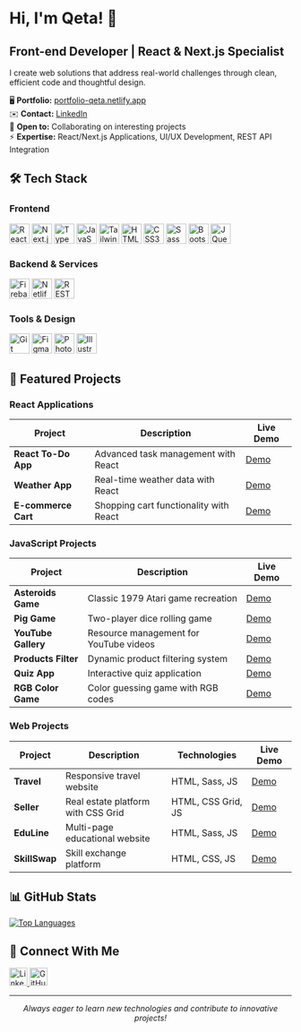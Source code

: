 # Hi, I'm Qeta! 👋

## Front-end Developer | React & Next.js Specialist

I create web solutions that address real-world challenges through clean, efficient code and thoughtful design.

🖥️ **Portfolio:** [portfolio-qeta.netlify.app](https://portfolio-qeta.netlify.app/)  
✉️ **Contact:** [LinkedIn](https://www.linkedin.com/in/qeta-fetviashvili/)  
🤝 **Open to:** Collaborating on interesting projects  
⚡ **Expertise:** React/Next.js Applications, UI/UX Development, REST API Integration

## 🛠️ Tech Stack

### Frontend
<p align="left">
<a href="https://reactjs.org/" target="_blank" rel="noreferrer"><img src="https://raw.githubusercontent.com/danielcranney/readme-generator/main/public/icons/skills/react-colored.svg" width="36" height="36" alt="React" title="React" /></a>
<a href="https://nextjs.org/docs" target="_blank" rel="noreferrer"><img src="https://raw.githubusercontent.com/danielcranney/readme-generator/main/public/icons/skills/nextjs-colored-dark.svg" width="36" height="36" alt="Next.js" title="Next.js" /></a>
<a href="https://www.typescriptlang.org/" target="_blank" rel="noreferrer"><img src="https://raw.githubusercontent.com/danielcranney/readme-generator/main/public/icons/skills/typescript-colored.svg" width="36" height="36" alt="TypeScript" title="TypeScript" /></a>
<a href="https://developer.mozilla.org/en-US/docs/Web/JavaScript" target="_blank" rel="noreferrer"><img src="https://raw.githubusercontent.com/danielcranney/readme-generator/main/public/icons/skills/javascript-colored.svg" width="36" height="36" alt="JavaScript" title="JavaScript" /></a>
<a href="https://tailwindcss.com/" target="_blank" rel="noreferrer"><img src="https://raw.githubusercontent.com/danielcranney/readme-generator/main/public/icons/skills/tailwindcss-colored.svg" width="36" height="36" alt="Tailwind CSS" title="Tailwind CSS" /></a>
<a href="https://developer.mozilla.org/en-US/docs/Glossary/HTML5" target="_blank" rel="noreferrer"><img src="https://raw.githubusercontent.com/danielcranney/readme-generator/main/public/icons/skills/html5-colored.svg" width="36" height="36" alt="HTML5" title="HTML5" /></a>
<a href="https://www.w3.org/TR/CSS/#css" target="_blank" rel="noreferrer"><img src="https://raw.githubusercontent.com/danielcranney/readme-generator/main/public/icons/skills/css3-colored.svg" width="36" height="36" alt="CSS3" title="CSS3" /></a>
<a href="https://sass-lang.com/" target="_blank" rel="noreferrer"><img src="https://raw.githubusercontent.com/danielcranney/readme-generator/main/public/icons/skills/sass-colored.svg" width="36" height="36" alt="Sass" title="Sass" /></a>
<a href="https://getbootstrap.com/" target="_blank" rel="noreferrer"><img src="https://raw.githubusercontent.com/danielcranney/readme-generator/main/public/icons/skills/bootstrap-colored.svg" width="36" height="36" alt="Bootstrap" title="Bootstrap" /></a>
<a href="https://jquery.com/" target="_blank" rel="noreferrer"><img src="https://raw.githubusercontent.com/danielcranney/readme-generator/main/public/icons/skills/jquery-colored.svg" width="36" height="36" alt="JQuery" title="JQuery" /></a>
</p>

### Backend & Services
<p align="left">
<a href="https://firebase.google.com/" target="_blank" rel="noreferrer"><img src="https://raw.githubusercontent.com/danielcranney/readme-generator/main/public/icons/skills/firebase-colored.svg" width="36" height="36" alt="Firebase" title="Firebase" /></a>
<a href="https://www.netlify.com/" target="_blank" rel="noreferrer"><img src="https://raw.githubusercontent.com/danielcranney/readme-generator/main/public/icons/skills/netlify-colored.svg" width="36" height="36" alt="Netlify" title="Netlify" /></a>
<a href="https://developer.mozilla.org/en-US/docs/Web/HTTP/Methods" target="_blank" rel="noreferrer"><img src="https://img.shields.io/badge/REST_API-005571?style=flat&logo=fastapi&logoColor=white" height="36" alt="REST API" title="REST API" /></a>
</p>

### Tools & Design
<p align="left">
<a href="https://git-scm.com/" target="_blank" rel="noreferrer"><img src="https://raw.githubusercontent.com/danielcranney/readme-generator/main/public/icons/skills/git-colored.svg" width="36" height="36" alt="Git" title="Git" /></a>
<a href="https://www.figma.com/" target="_blank" rel="noreferrer"><img src="https://raw.githubusercontent.com/danielcranney/readme-generator/main/public/icons/skills/figma-colored.svg" width="36" height="36" alt="Figma" title="Figma" /></a>
<a href="https://www.adobe.com/uk/products/photoshop.html" target="_blank" rel="noreferrer"><img src="https://raw.githubusercontent.com/danielcranney/readme-generator/main/public/icons/skills/photoshop-colored-dark.svg" width="36" height="36" alt="Photoshop" title="Photoshop" /></a>
<a href="https://www.adobe.com/uk/products/illustrator.html" target="_blank" rel="noreferrer"><img src="https://raw.githubusercontent.com/danielcranney/readme-generator/main/public/icons/skills/illustrator-colored-dark.svg" width="36" height="36" alt="Illustrator" title="Illustrator" /></a>
</p>

## 🚀 Featured Projects

### React Applications
| Project | Description | Live Demo |
|---------|-------------|-----------|
| **React To-Do App** | Advanced task management with React | [Demo](https://reacttd.netlify.app/) |
| **Weather App** | Real-time weather data with React | [Demo](https://w-app-react.netlify.app/) |
| **E-commerce Cart** | Shopping cart functionality with React | [Demo](https://shop-and-cart.netlify.app/) |

### JavaScript Projects
| Project | Description | Live Demo |
|---------|-------------|-----------|
| **Asteroids Game** | Classic 1979 Atari game recreation | [Demo](https://asteroidrocketgame.netlify.app/) |
| **Pig Game** | Two-player dice rolling game | [Demo](https://piggame-diceroller.netlify.app/) |
| **YouTube Gallery** | Resource management for YouTube videos | [Demo](https://youtube-resource-gallery.netlify.app/) |
| **Products Filter** | Dynamic product filtering system | [Demo](https://products-js-filter.netlify.app/) |
| **Quiz App** | Interactive quiz application | [Demo](https://quizzappy.netlify.app/) |
| **RGB Color Game** | Color guessing game with RGB codes | [Demo](https://rgb-color-code-game.netlify.app/) |

### Web Projects
| Project | Description | Technologies | Live Demo |
|---------|-------------|--------------|-----------|
| **Travel** | Responsive travel website | HTML, Sass, JS | [Demo](https://sasswebtravel.netlify.app/) |
| **Seller** | Real estate platform with CSS Grid | HTML, CSS Grid, JS | [Demo](https://sellernexter.netlify.app/) |
| **EduLine** | Multi-page educational website | HTML, Sass, JS | [Demo](https://edu-line.netlify.app/) |
| **SkillSwap** | Skill exchange platform | HTML, CSS, JS | [Demo](https://skillsswap.netlify.app/) |

## 📊 GitHub Stats

<a href="https://github.com/qeta422">
  <img align="center" src="https://github-readme-stats.vercel.app/api/top-langs/?username=qeta422&langs_count=10&title_color=3382ed&text_color=ffffff&icon_color=facc15&bg_color=1c1917&hide_border=true&locale=en&custom_title=Top%20Languages&layout=compact" alt="Top Languages" />
</a>

## 🔗 Connect With Me

<p align="left">
<a href="https://www.linkedin.com/in/qeta-fetviashvili/" target="_blank" rel="noreferrer">
  <img src="https://raw.githubusercontent.com/danielcranney/readme-generator/main/public/icons/socials/linkedin.svg" width="32" height="32" alt="LinkedIn" title="LinkedIn" />
</a>
<a href="https://www.github.com/qeta422" target="_blank" rel="noreferrer">
  <img src="https://raw.githubusercontent.com/danielcranney/readme-generator/main/public/icons/socials/github.svg" width="32" height="32" alt="GitHub" title="GitHub" />
</a>
</p>

---

<p align="center">
  <i>Always eager to learn new technologies and contribute to innovative projects!</i>
</p>
